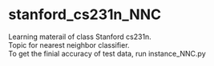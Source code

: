 # stanford_cs231n_NNC
Learning materail of class Stanford cs231n. \
Topic for nearest neighbor classifier. \
To get the finial accuracy of test data, run instance_NNC.py
